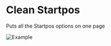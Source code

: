 # Clean Startpos

Puts all the Startpos options on one page

![Example](blueblock6.cleanstartpos/example.png)